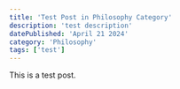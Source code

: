 ```yaml
---
title: 'Test Post in Philosophy Category'
description: 'test description'
datePublished: 'April 21 2024'
category: 'Philosophy'
tags: ['test']
---
```


This is a test post.
